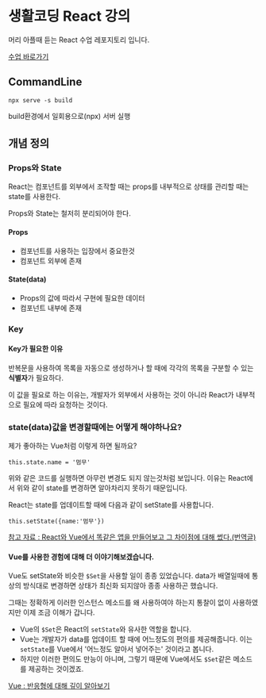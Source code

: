 # 생활코딩 React 강의
머리 아플때 듣는 React 수업 레포지토리 입니다.

[수업 바로가기](https://www.youtube.com/playlist?list=PLuHgQVnccGMCRv6f8H9K5Xwsdyg4sFSdi)



## CommandLine

```
npx serve -s build
```

build환경에서 일회용으로(npx) 서버 실행



## 개념 정의

### Props와 State

React는 컴포넌트를 외부에서 조작할 때는 props를 내부적으로 상태를 관리할 때는 state를 사용한다.

Props와 State는 철저히 분리되어야 한다.

#### Props

* 컴포넌트를 사용하는 입장에서 중요한것 
* 컴포넌트 외부에 존재

#### State(data)

* Props의 값에 따라서 구현에 필요한 데이터
* 컴포넌트 내부에 존재

### Key

#### Key가 필요한 이유

반복문을 사용하여 목록을 자동으로 생성하거나 할 때에 각각의 목록을 구분할 수 있는 **식별자**가 필요하다.

이 값을 필요로 하는 이유는, 개발자가 외부에서 사용하는 것이 아니라 React가 내부적으로 필요에 따라 요청하는 것이다.



### state(data)값을 변경할때에는 어떻게 해야하나요?

제가 좋아하는 Vue처럼 이렇게 하면 될까요?

```
this.state.name = '멈무'
```

위와 같은 코드를 실행하면 아무런 변경도 되지 않는것처럼 보입니다.
이유는 React에서 위와 같이 state를 변경하면 알아차리지 못하기 때문입니다.

React는 state를 업데이트할 때에 다음과 같이 setState를 사용합니다.

```
this.setState({name:'멈무'})
```

[참고 자료 : React와 Vue에서 똑같은 앱을 만들어보고 그 차이점에 대해 썼다.(번역글)](https://medium.com/@erwinousy/%EB%82%9C-react%EC%99%80-vue%EC%97%90%EC%84%9C-%EC%99%84%EC%A0%84%ED%9E%88-%EA%B0%99%EC%9D%80-%EC%95%B1%EC%9D%84-%EB%A7%8C%EB%93%A4%EC%97%88%EB%8B%A4-%EC%9D%B4%EA%B2%83%EC%9D%80-%EA%B7%B8-%EC%B0%A8%EC%9D%B4%EC%A0%90%EC%9D%B4%EB%8B%A4-5cffcbfe287f)


#### Vue를 사용한 경험에 대해 더 이야기해보겠습니다.

Vue도 setState와 비슷한 `$Set`을 사용할 일이 종종 있었습니다. 
data가 배열일때에 통상의 방식대로 변경하면 상태가 최신화 되지않아 종종 사용하곤 했습니다.

그때는 정확하게 이러한 인스턴스 메소드를 왜 사용하여야 하는지 통찰이 없이 사용하였지만 이제 조금 이해가 갑니다.

* Vue의 `$Set`은 React의 `setState`와 유사한 역할을 합니다. 
* Vue는 개발자가 data를 업데이트 할 때에 어느정도의 편의를 제공해줍니다. 이는 `setState`를 Vue에서 '어느정도 알아서 넣어주는' 것이라고 봅니다. 
* 하지만 이러한 편의도 만능이 아니며, 그렇기 때문에 Vue에서도 `$Set`같은 메소드를 제공하는 것이겠죠.

[Vue : 반응형에 대해 깊이 알아보기](https://kr.vuejs.org/v2/guide/reactivity.html)